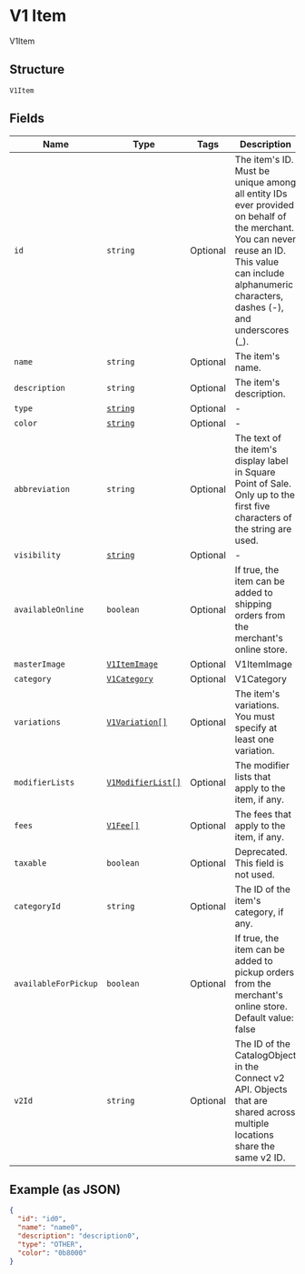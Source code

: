 
# V1 Item

V1Item

## Structure

`V1Item`

## Fields

| Name | Type | Tags | Description |
|  --- | --- | --- | --- |
| `id` | `string` | Optional | The item's ID. Must be unique among all entity IDs ever provided on behalf of the merchant. You can never reuse an ID. This value can include alphanumeric characters, dashes (-), and underscores (_). |
| `name` | `string` | Optional | The item's name. |
| `description` | `string` | Optional | The item's description. |
| `type` | [`string`](/doc/models/v1-item-type.md) | Optional | - |
| `color` | [`string`](/doc/models/v1-item-color.md) | Optional | - |
| `abbreviation` | `string` | Optional | The text of the item's display label in Square Point of Sale. Only up to the first five characters of the string are used. |
| `visibility` | [`string`](/doc/models/v1-item-visibility.md) | Optional | - |
| `availableOnline` | `boolean` | Optional | If true, the item can be added to shipping orders from the merchant's online store. |
| `masterImage` | [`V1ItemImage`](/doc/models/v1-item-image.md) | Optional | V1ItemImage |
| `category` | [`V1Category`](/doc/models/v1-category.md) | Optional | V1Category |
| `variations` | [`V1Variation[]`](/doc/models/v1-variation.md) | Optional | The item's variations. You must specify at least one variation. |
| `modifierLists` | [`V1ModifierList[]`](/doc/models/v1-modifier-list.md) | Optional | The modifier lists that apply to the item, if any. |
| `fees` | [`V1Fee[]`](/doc/models/v1-fee.md) | Optional | The fees that apply to the item, if any. |
| `taxable` | `boolean` | Optional | Deprecated. This field is not used. |
| `categoryId` | `string` | Optional | The ID of the item's category, if any. |
| `availableForPickup` | `boolean` | Optional | If true, the item can be added to pickup orders from the merchant's online store. Default value: false |
| `v2Id` | `string` | Optional | The ID of the CatalogObject in the Connect v2 API. Objects that are shared across multiple locations share the same v2 ID. |

## Example (as JSON)

```json
{
  "id": "id0",
  "name": "name0",
  "description": "description0",
  "type": "OTHER",
  "color": "0b8000"
}
```

